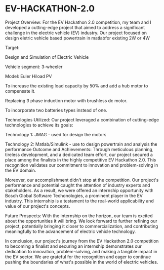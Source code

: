 # EV-HACKATHON-2.0
Project Overview:
For the EV Hackathon 2.0 competition, my team and I developed a cutting-edge project that aimed to address a significant challenge in the electric vehicle (EV) industry. Our project focused on design eletric vehicle based powertrain in matlabfor existing 2W or 4W

Target:

Design and Simulation of Electric Vehicle 

Vehicle segment: 3-wheeler

Model: Euler Hiload PV

To increase the existing load capacity by 50% and add a hub motor to compensate it.

Replacing 3 phase induction motor with brushless dc motor.

To incorporate two batteries types instead of one.

Technologies Utilized:
Our project leveraged a combination of cutting-edge technologies to achieve its goals:

Technology 1: JMAG - used for design the motors

Technology 2: Matlab/Simulink - use to design powertrain and analysis the performance
Outcome and Achievements:
Through meticulous planning, tireless development, and a dedicated team effort, our project secured a place among the finalists in the highly competitive EV Hackathon 2.0. This recognition validates our commitment to innovation and problem-solving in the EV domain.

Moreover, our accomplishment didn't stop at the competition. Our project's performance and potential caught the attention of industry experts and stakeholders. As a result, we were offered an internship opportunity with Bosch Global Software Techonologies, a prominent player in the EV industry. This internship is a testament to the real-world applicability and value of our project's concepts.

Future Prospects:
With the internship on the horizon, our team is excited about the opportunities it will bring. We look forward to further refining our project, potentially bringing it closer to commercialization, and contributing meaningfully to the advancement of electric vehicle technology.

In conclusion, our project's journey from the EV Hackathon 2.0 competition to becoming a finalist and securing an internship demonstrates our dedication to innovation, problem-solving, and making a tangible impact in the EV sector. We are grateful for the recognition and eager to continue pushing the boundaries of what's possible in the world of electric vehicles.
